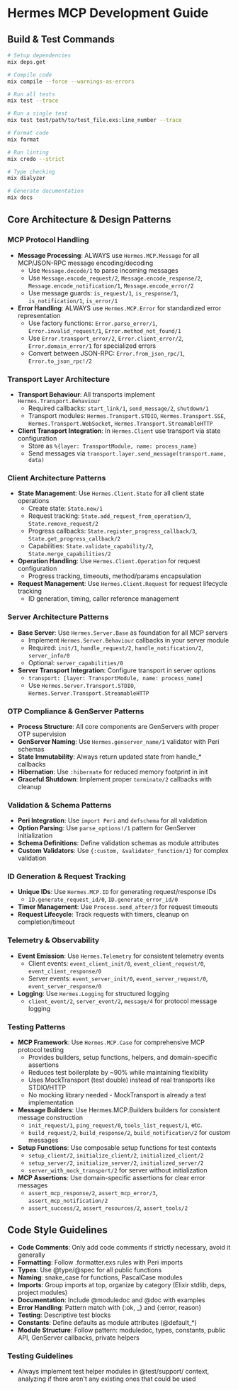 # Hermes MCP Development Guide

## Build & Test Commands
```bash
# Setup dependencies
mix deps.get

# Compile code 
mix compile --force --warnings-as-errors

# Run all tests
mix test --trace

# Run a single test
mix test test/path/to/test_file.exs:line_number --trace

# Format code
mix format

# Run linting
mix credo --strict

# Type checking
mix dialyzer

# Generate documentation
mix docs
```

## Core Architecture & Design Patterns

### MCP Protocol Handling
- **Message Processing**: ALWAYS use `Hermes.MCP.Message` for all MCP/JSON-RPC message encoding/decoding
  - Use `Message.decode/1` to parse incoming messages
  - Use `Message.encode_request/2`, `Message.encode_response/2`, `Message.encode_notification/1`, `Message.encode_error/2`
  - Use message guards: `is_request/1`, `is_response/1`, `is_notification/1`, `is_error/1`
- **Error Handling**: ALWAYS use `Hermes.MCP.Error` for standardized error representation
  - Use factory functions: `Error.parse_error/1`, `Error.invalid_request/1`, `Error.method_not_found/1`
  - Use `Error.transport_error/2`, `Error.client_error/2`, `Error.domain_error/1` for specialized errors
  - Convert between JSON-RPC: `Error.from_json_rpc/1`, `Error.to_json_rpc!/2`

### Transport Layer Architecture
- **Transport Behaviour**: All transports implement `Hermes.Transport.Behaviour`
  - Required callbacks: `start_link/1`, `send_message/2`, `shutdown/1`
  - Transport modules: `Hermes.Transport.STDIO`, `Hermes.Transport.SSE`, `Hermes.Transport.WebSocket`, `Hermes.Transport.StreamableHTTP`
- **Client Transport Integration**: In `Hermes.Client` use transport via state configuration
  - Store as `%{layer: TransportModule, name: process_name}`
  - Send messages via `transport.layer.send_message(transport.name, data)`

### Client Architecture Patterns
- **State Management**: Use `Hermes.Client.State` for all client state operations
  - Create state: `State.new/1`
  - Request tracking: `State.add_request_from_operation/3`, `State.remove_request/2`
  - Progress callbacks: `State.register_progress_callback/3`, `State.get_progress_callback/2`
  - Capabilities: `State.validate_capability/2`, `State.merge_capabilities/2`
- **Operation Handling**: Use `Hermes.Client.Operation` for request configuration
  - Progress tracking, timeouts, method/params encapsulation
- **Request Management**: Use `Hermes.Client.Request` for request lifecycle tracking
  - ID generation, timing, caller reference management

### Server Architecture Patterns
- **Base Server**: Use `Hermes.Server.Base` as foundation for all MCP servers
  - Implement `Hermes.Server.Behaviour` callbacks in your server module
  - Required: `init/1`, `handle_request/2`, `handle_notification/2`, `server_info/0`
  - Optional: `server_capabilities/0`
- **Server Transport Integration**: Configure transport in server options
  - `transport: [layer: TransportModule, name: process_name]`
  - Use `Hermes.Server.Transport.STDIO`, `Hermes.Server.Transport.StreamableHTTP`

### OTP Compliance & GenServer Patterns
- **Process Structure**: All core components are GenServers with proper OTP supervision
- **GenServer Naming**: Use `Hermes.genserver_name/1` validator with Peri schemas
- **State Immutability**: Always return updated state from handle_* callbacks
- **Hibernation**: Use `:hibernate` for reduced memory footprint in init
- **Graceful Shutdown**: Implement proper `terminate/2` callbacks with cleanup

### Validation & Schema Patterns
- **Peri Integration**: Use `import Peri` and `defschema` for all validation
- **Option Parsing**: Use `parse_options!/1` pattern for GenServer initialization
- **Schema Definitions**: Define validation schemas as module attributes
- **Custom Validators**: Use `{:custom, &validator_function/1}` for complex validation

### ID Generation & Request Tracking
- **Unique IDs**: Use `Hermes.MCP.ID` for generating request/response IDs
  - `ID.generate_request_id/0`, `ID.generate_error_id/0`
- **Timer Management**: Use `Process.send_after/3` for request timeouts
- **Request Lifecycle**: Track requests with timers, cleanup on completion/timeout

### Telemetry & Observability
- **Event Emission**: Use `Hermes.Telemetry` for consistent telemetry events
  - Client events: `event_client_init/0`, `event_client_request/0`, `event_client_response/0`
  - Server events: `event_server_init/0`, `event_server_request/0`, `event_server_response/0`
- **Logging**: Use `Hermes.Logging` for structured logging
  - `client_event/2`, `server_event/2`, `message/4` for protocol message logging

### Testing Patterns
- **MCP Framework**: Use `Hermes.MCP.Case` for comprehensive MCP protocol testing
  - Provides builders, setup functions, helpers, and domain-specific assertions
  - Reduces test boilerplate by ~90% while maintaining flexibility
  - Uses MockTransport (test double) instead of real transports like STDIO/HTTP
  - No mocking library needed - MockTransport is already a test implementation
- **Message Builders**: Use Hermes.MCP.Builders builders for consistent message construction
  - `init_request/1`, `ping_request/0`, `tools_list_request/1`, etc.
  - `build_request/2`, `build_response/2`, `build_notification/2` for custom messages
- **Setup Functions**: Use composable setup functions for test contexts
  - `setup_client/2`, `initialize_client/2`, `initialized_client/2`
  - `setup_server/2`, `initialize_server/2`, `initialized_server/2`
  - `server_with_mock_transport/2` for server without initialization
- **MCP Assertions**: Use domain-specific assertions for clear error messages
  - `assert_mcp_response/2`, `assert_mcp_error/3`, `assert_mcp_notification/2`
  - `assert_success/2`, `assert_resources/2`, `assert_tools/2`

## Code Style Guidelines
- **Code Comments**: Only add code comments if strictly necessary, avoid it generally
- **Formatting**: Follow .formatter.exs rules with Peri imports
- **Types**: Use @type/@spec for all public functions
- **Naming**: snake_case for functions, PascalCase modules
- **Imports**: Group imports at top, organize by category (Elixir stdlib, deps, project modules)
- **Documentation**: Include @moduledoc and @doc with examples
- **Error Handling**: Pattern match with {:ok, _} and {:error, reason}
- **Testing**: Descriptive test blocks
- **Constants**: Define defaults as module attributes (@default_*)
- **Module Structure**: Follow pattern: moduledoc, types, constants, public API, GenServer callbacks, private helpers

### Testing Guidelines
- Always implement test helper modules in @test/support/ context, analyzing if there aren't any existing ones that could be used
